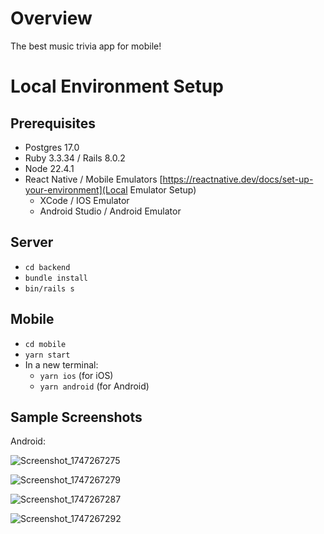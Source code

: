 # Overview

The best music trivia app for mobile!

# Local Environment Setup

## Prerequisites

- Postgres 17.0
- Ruby 3.3.34 / Rails 8.0.2
- Node 22.4.1
- React Native / Mobile Emulators [https://reactnative.dev/docs/set-up-your-environment](Local Emulator Setup)
  - XCode / IOS Emulator
  - Android Studio / Android Emulator

## Server

- `cd backend`
- `bundle install`
- `bin/rails s`

## Mobile

- `cd mobile`
- `yarn start`
- In a new terminal:
  - `yarn ios` (for iOS)
  - `yarn android` (for Android)

## Sample Screenshots

Android:

![Screenshot_1747267275](https://github.com/user-attachments/assets/84846a74-bea3-40eb-a06a-46aa0a33ac19)

![Screenshot_1747267279](https://github.com/user-attachments/assets/db97a02d-a4da-43c8-a84e-b4acfa1fc9ed)

![Screenshot_1747267287](https://github.com/user-attachments/assets/ea67eb98-b6f4-4e51-9a9f-f47b501298d6)

![Screenshot_1747267292](https://github.com/user-attachments/assets/00740cc4-8100-4fb4-b492-8024b5f7810d)
